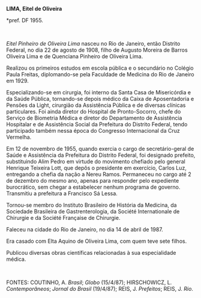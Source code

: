 **LIMA, Eitel de Oliveira**

\*pref. DF 1955.

 

*Eitel Pinheiro de Oliveira Lima* nasceu no Rio de Janeiro, então
Distrito Federal, no dia 22 de agosto de 1908, filho de Augusto Moreira
de Barros Oliveira Lima e de Quenciana Pinheiro de Oliveira Lima.

Realizou os primeiros estudos em escola pública e o secundário no
Colégio Paula Freitas, diplomando-se pela Faculdade de Medicina do Rio
de Janeiro em 1929.

Especializando-se em cirurgia, foi interno da Santa Casa de Misericórdia
e da Saúde Pública, tornando-se depois médico da Caixa de Aposentadoria
e Pensões da Light, cirurgião da Assistência Pública e de diversas
clínicas particulares. Foi ainda diretor do Hospital de Pronto-Socorro,
chefe do Serviço de Biometria Médica e diretor do Departamento de
Assistência Hospitalar e de Assistência Social da Prefeitura do Distrito
Federal, tendo participado também nessa época do Congresso Internacional
da Cruz Vermelha.

Em 12 de novembro de 1955, quando exercia o cargo de secretário-geral de
Saúde e Assistência da Prefeitura do Distrito Federal, foi designado
prefeito, substituindo Alim Pedro em virtude do movimento chefiado pelo
general Henrique Teixeira Lott, que depôs o presidente em exercício,
Carlos Luz, entregando a chefia da nação a Nereu Ramos. Permaneceu no
cargo até 2 de dezembro do mesmo ano, apenas para responder pelo
expediente burocrático, sem chegar a estabelecer nenhum programa de
governo. Transmitiu a prefeitura a Francisco Sá Lessa.

Tornou-se membro do Instituto Brasileiro de História da Medicina, da
Sociedade Brasileira de Gastrenterologia, da Société Internationale de
Chirurgie e da Société Française de Chirurgie.

Faleceu na cidade do Rio de Janeiro, no dia 14 de abril de 1987.

Era casado com Elta Aquino de Oliveira Lima, com quem teve sete filhos.

Publicou diversas obras científicas relacionadas à sua especialidade
médica.

 

FONTES: COUTINHO, A. *Brasil*; *Globo* (15/4/87); HIRSCHOWICZ, L.
*Contemporâneos*; *Jornal do Brasil* (19/4/87); REIS, J. *Prefeitos*;
REIS, J. *Rio*.

 

